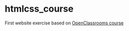 # htmlcss_course
First website exercise based on [OpenClassrooms course](https://openclassrooms.com/fr/courses/1603881-creez-votre-site-web-avec-html5-et-css3)
